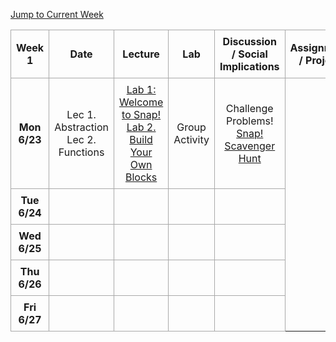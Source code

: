 <!-- Add styles for alternating row colors and borders -->
<style>
    .schedule-table {
        border-collapse: collapse;
        width: 100%;
        text-align: center;
    }
    .schedule-table th, .schedule-table td {
        border: 1px solid #A9A9A9; /* Darker border for all rows and columns */
        padding: 8px;
    }
</style>

<!-- Add a jump-to button to navigate to the current week -->
<p>
    <a href="#week1">Jump to Current Week</a>
</p>

<!-- Week 1 Calendar -->
<table class="table table-bordered schedule-table" id="week1">
  <thead>
    <tr>
      <th class="center schedule-week-num">Week 1</th>
      <th>Date</th>
      <th>Lecture</th>
      <th>Lab</th>
      <th>Discussion / Social Implications</th>
      <th>Assignment / Project</th>
    </tr>
  </thead>
  <tbody class="content">
    <tr>
        <th>Mon 6/23</th> <!-- Date -->
        <td>Lec 1. Abstraction<br/>
        Lec 2. Functions</td><!-- Lecture -->
        <td><a href="https://cs10.org/bjc-r/llab/html/topic.html?1&2&3&topic=berkeley_bjc%2Fintro_pair%2F1-introduction.topic&course&novideo&noreading&noassignment">Lab 1: Welcome to Snap!</a><br/>
        <a href="https://cs10.org/bjc-r/cur/programming/loops/repeat-n/introduction-to-repeat-n.html?1&2&2&3&topic=berkeley_bjc%2Fintro_pair%2F2-loops-variables.topic&course=cs10_fa21.html&novideo&noreading&noassignment">Lab 2. Build Your Own Blocks</a></td><!-- Lab -->
        <td>Group Activity</td> <!-- Discussion -->
        <td>Challenge Problems!<br/>
        <a href="https://docs.google.com/document/d/1vEw7CExy_wdLr5uge4k5pun_fgm3wGnxKBdUq3GlHG8/edit?usp=drive_link">Snap! Scavenger Hunt</a><br/>
        </td> <!-- Assignment / Exam -->
    </tr>
    <tr>
        <th>Tue 6/24</th> <!-- Date -->
        <td></td><!-- Lecture -->
        <td></td> <!-- Lab -->
        <td></td> <!-- Discussion -->
        <td></td> <!-- Assignment / Exam -->
    </tr>
    <tr>
        <th>Wed 6/25</th> <!-- Date -->
        <td></td> <!-- Lecture -->
        <td></td><!-- Lab -->
        <td></td> <!-- Discussion -->
        <td></td> <!-- Assignments -->
    </tr>
    <tr>
        <th>Thu 6/26</th> <!-- Date -->
        <td></td><!-- Lecture -->
        <td></td> <!-- Lab -->
        <td></td> <!-- Discussion -->
        <td></td> <!-- Assignment / Exam -->
    </tr>
    <tr>
        <th>Fri 6/27</th> <!-- Date -->
        <td></td><!-- Lecture -->
        <td></td> <!-- Lab -->
        <td></td> <!-- Discussion -->
        <td></td> <!-- Assignment / Exam -->
    </tr>
  </tbody>
</table>

<br/>
